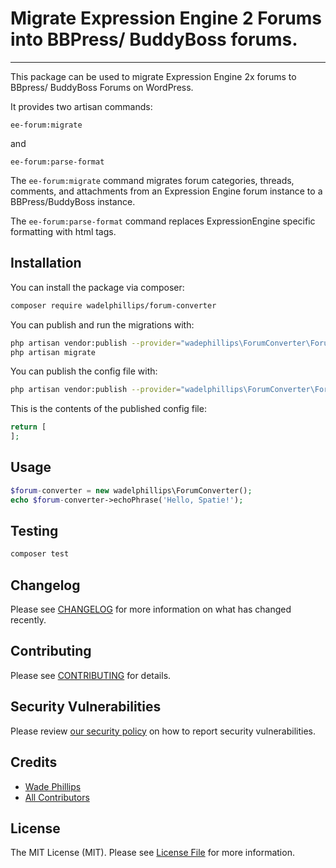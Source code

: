 # Migrate Expression Engine 2 Forums into BBPress/ BuddyBoss forums.


---
This package can be used to migrate Expression Engine 2x forums to BBpress/ BuddyBoss Forums on WordPress. 

It provides two artisan commands:

```
ee-forum:migrate
```

and

```
ee-forum:parse-format
```

The `ee-forum:migrate` command migrates forum categories, threads, comments, and attachments from an Expression Engine forum instance to a BBPress/BuddyBoss instance.

The `ee-forum:parse-format` command replaces ExpressionEngine specific formatting with html tags.


## Installation

You can install the package via composer:

```bash
composer require wadelphillips/forum-converter
```

You can publish and run the migrations with:

```bash
php artisan vendor:publish --provider="wadephillips\ForumConverter\ForumConverterServiceProvider" --tag="forum-converter-migrations"
php artisan migrate
```

You can publish the config file with:
```bash
php artisan vendor:publish --provider="wadelphillips\ForumConverter\ForumConverterServiceProvider" --tag="forum-converter-config"
```

This is the contents of the published config file:

```php
return [
];
```

## Usage

```php
$forum-converter = new wadelphillips\ForumConverter();
echo $forum-converter->echoPhrase('Hello, Spatie!');
```

## Testing

```bash
composer test
```

## Changelog

Please see [CHANGELOG](CHANGELOG.md) for more information on what has changed recently.

## Contributing

Please see [CONTRIBUTING](.github/CONTRIBUTING.md) for details.

## Security Vulnerabilities

Please review [our security policy](../../security/policy) on how to report security vulnerabilities.

## Credits

- [Wade Phillips](https://github.com/wadelphillips)
- [All Contributors](../../contributors)

## License

The MIT License (MIT). Please see [License File](LICENSE.md) for more information.
